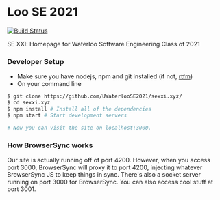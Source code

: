 # Loo SE 2021

[![Build Status](https://travis-ci.org/UWaterlooSE2021/sexxi.xyz.svg?branch=travis)](https://travis-ci.org/UWaterlooSE2021/sexxi.xyz)

SE XXI: Homepage for Waterloo Software Engineering Class of 2021

### Developer Setup

* Make sure you have nodejs, npm and git installed (if not, [rtfm](https://google.com))
* On your command line

```bash
$ git clone https://github.com/UWaterlooSE2021/sexxi.xyz/
$ cd sexxi.xyz
$ npm install # Install all of the dependencies
$ npm start # Start development servers

# Now you can visit the site on localhost:3000.
```

### How BrowserSync works
Our site is actually running off of port 4200. However, when you access port 3000, 
BrowserSync will proxy it to port 4200, injecting whatever BrowserSync JS to keep things in sync.
There's also a socket server running on port 3000 for BrowserSync.
You can also access cool stuff at port 3001.

